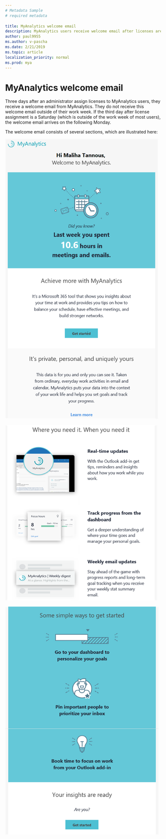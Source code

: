 ```yaml
---
# Metadata Sample
# required metadata

title: MyAnalytics welcome email
description: MyAnalytics users receive welcome email after licenses are assigned to them 
author: paul9955
ms.author: v-pascha
ms.date: 2/21/2019
ms.topic: article
localization_priority: normal 
ms.prod: mya
---
```


# MyAnalytics welcome email

Three days after an administrator assign licenses to MyAnalytics users, they receive a welcome email from MyAnalytics. They do not receive this welcome email outside of their work week. If the third day after license assignment is a Saturday (which is outside of the work week of most users), the welcome email arrives on the following Monday. 

The welcome email consists of several sections, which are illustrated here:

<img src="../../Images/mya/use/MyA-welcome-email_01.png" alt="Top sections of MyAnalytics welcome email">

</br>
</br>

<img src="../../Images/mya/use/MyA-welcome-email_02.png" alt="Middle sections of MyAnalytics welcome email">

</br>
</br>

<img src="../../Images/mya/use/MyA-welcome-email_03.png" alt="Bottom sections of MyAnalytics welcome email">

